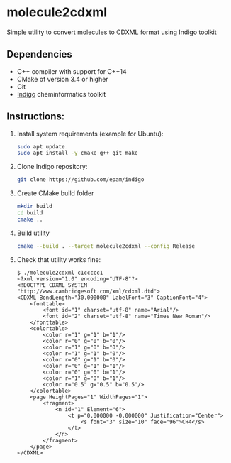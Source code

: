 # molecule2cdxml
Simple utility to convert molecules to CDXML format using Indigo toolkit

## Dependencies
* C++ compiler with support for C++14
* CMake of version 3.4 or higher
* Git
* [Indigo](https://github.com/epam/indigo) cheminformatics toolkit

## Instructions:
1. Install system requirements (example for Ubuntu):
    ```bash
    sudo apt update
    sudo apt install -y cmake g++ git make
    ```
2. Clone Indigo repository:
    ```bash
    git clone https://github.com/epam/indigo
    ```
3. Create CMake build folder
    ```bash
    mkdir build
    cd build
    cmake ..
    ```
4. Build utility
    ```bash
    cmake --build . --target molecule2cdxml --config Release 
    ```
5. Check that utility works fine:
    ```
    $ ./molecule2cdxml c1ccccc1
    <?xml version="1.0" encoding="UTF-8"?>
    <!DOCTYPE CDXML SYSTEM "http://www.cambridgesoft.com/xml/cdxml.dtd">
    <CDXML BondLength="30.000000" LabelFont="3" CaptionFont="4">
        <fonttable>
            <font id="1" charset="utf-8" name="Arial"/>
            <font id="2" charset="utf-8" name="Times New Roman"/>
        </fonttable>
        <colortable>
            <color r="1" g="1" b="1"/>
            <color r="0" g="0" b="0"/>
            <color r="1" g="0" b="0"/>
            <color r="1" g="1" b="0"/>
            <color r="0" g="1" b="0"/>
            <color r="0" g="1" b="1"/>
            <color r="0" g="0" b="1"/>
            <color r="1" g="0" b="1"/>
            <color r="0.5" g="0.5" b="0.5"/>
        </colortable>
        <page HeightPages="1" WidthPages="1">
            <fragment>
                <n id="1" Element="6">
                    <t p="0.000000 -0.000000" Justification="Center">
                        <s font="3" size="10" face="96">CH4</s>
                    </t>
                </n>
            </fragment>
        </page>
    </CDXML>
    ```

